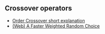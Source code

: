 ## Crossover operators

- [Order Crossover short explanation](https://stackoverflow.com/questions/26518393/order-crossover-ox-genetic-algorithm/26521576)
- [(Web) A Faster Weighted Random Choice](https://blog.bruce-hill.com/a-faster-weighted-random-choice)
